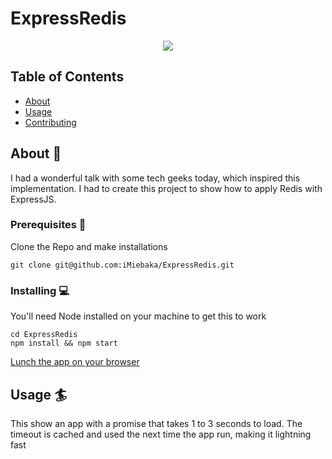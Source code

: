 # ExpressRedis
<p align="center" >
<img src="https://miro.medium.com/max/1200/1*4ZEonl9174VQzf2842OXpg.png" />
</p>

## Table of Contents

- [About](#about)
- [Usage](#usage)
- [Contributing](../CONTRIBUTING.md)

## About 🤔  <a name = "about"></a> 

I had a wonderful talk with some tech geeks today, which inspired this implementation. I had to create this project to show how to apply Redis with ExpressJS.


### Prerequisites 🧪
Clone the Repo and make installations

```
git clone git@github.com:iMiebaka/ExpressRedis.git
```

### Installing 💻
You'll need Node installed on your machine to get this to work


```
cd ExpressRedis
npm install && npm start
```
[Lunch the app on your browser](http://localhost:3001) 


## Usage 🏄 <a name = "usage"></a>
This show an app with a promise that takes 1 to 3 seconds to load.
The timeout is cached and used the next time the app run, making it lightning fast

